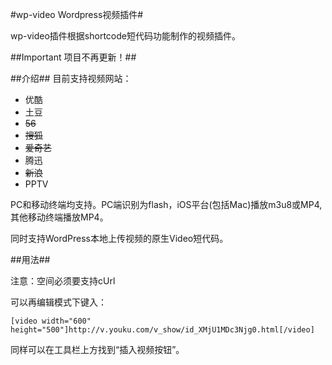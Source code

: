 #wp-video Wordpress视频插件#

wp-video插件根据shortcode短代码功能制作的视频插件。

##Important 项目不再更新！##

##介绍##
目前支持视频网站：

* 优酷
* 土豆
* <del>56</del>
* <del>搜狐</del>
* <del>爱奇艺</del>
* 腾迅
* <del>新浪</del>
* PPTV


PC和移动终端均支持。PC端识别为flash，iOS平台(包括Mac)播放m3u8或MP4,其他移动终端播放MP4。

同时支持WordPress本地上传视频的原生Video短代码。

##用法##

注意：空间必须要支持cUrl

可以再编辑模式下键入：

    [video width="600" height="500"]http://v.youku.com/v_show/id_XMjU1MDc3Njg0.html[/video]

同样可以在工具栏上方找到“插入视频按钮”。


